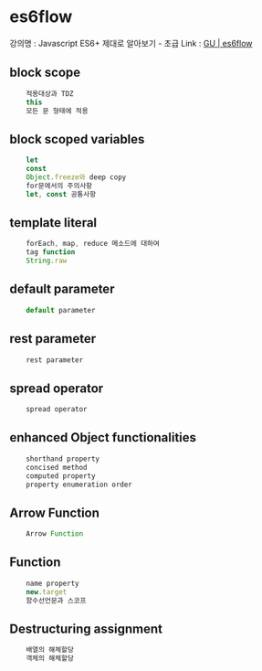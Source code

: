 # es6flow

강의명 : Javascript ES6+ 제대로 알아보기 - 초급
Link : [GU | es6flow](https://www.inflearn.com/course/ecmascript-6-flow/  "es6flow")

## block scope
```javascript
    적용대상과 TDZ
    this
    모든 문 형태에 적용
```

## block scoped variables
```javascript
    let
    const
    Object.freeze와 deep copy
    for문에서의 주의사항
    let, const 공통사항
```

## template literal
```javascript
    forEach, map, reduce 메소드에 대하여
    tag function
    String.raw
```

## default parameter
```javascript
    default parameter
```

## rest parameter
```javascript
    rest parameter
```

## spread operator
```javascript
    spread operator
```

## enhanced Object functionalities
```javascript
    shorthand property
    concised method
    computed property
    property enumeration order
```

## Arrow Function
```javascript
    Arrow Function
```

## Function
```javascript
    name property
    new.target
    함수선언문과 스코프
```

## Destructuring assignment
```javascript
    배열의 해체할당
    객체의 해체할당
```